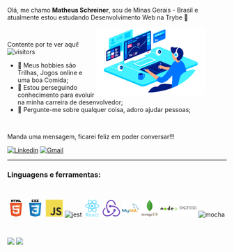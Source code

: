 Olá, me chamo **Matheus Schreiner**, sou de Minas Gerais - Brasil e atualmente estou estudando Desenvolvimento Web na Trybe 👋

<img align="right" width="50%" src="./img/pc.png" style="padding-right:10% !important" >
<br>

Contente por te ver aqui!  ![visitors](https://visitor-badge.glitch.me/badge?page_id=${MatheusSchreiner}.${380019460})

- 🤔 Meus hobbies são Trilhas, Jogos online e uma boa Comida;
- 💼 Estou perseguindo conhecimento para evoluir na minha carreira de desenvolvedor;
- 💬 Pergunte-me sobre qualquer coisa, adoro ajudar pessoas;
<!-- - 📝 Veja meu Curriculum Vitae <a href="https://gitconnected.com/johnatas-henrique/resume" target="_blank">clicando aqui</a> para mais informações. -->
<br>

Manda uma mensagem, ficarei feliz em poder conversar!!!

[![Linkedin](https://img.shields.io/badge/LinkedIn-blue?style=for-the-badge&logo=Linkedin)](https://www.linkedin.com/in/matheus-schreiner/)
[![Gmail](https://img.shields.io/badge/Gmail-D14836?style=for-the-badge&logo=gmail&logoColor=white)](mailto:matheusrubisch@gmail.com)

----

### **Linguagens e ferramentas:** 
<br>

<p align="left">
  <img src="https://raw.githubusercontent.com/devicons/devicon/master/icons/html5/html5-original-wordmark.svg" alt="html5" width="40" height="40"/> 
  <img src="https://raw.githubusercontent.com/devicons/devicon/master/icons/css3/css3-original-wordmark.svg" alt="css3" width="40" height="40"/> 
  <img src="https://raw.githubusercontent.com/devicons/devicon/master/icons/javascript/javascript-original.svg" alt="javascript" width="40" height="40"/> 
  <img src="https://www.learnstorybook.com/intro-to-storybook/logo-jest.png" alt="jest" width="40" height="40" />
  <img src="https://raw.githubusercontent.com/devicons/devicon/master/icons/react/react-original-wordmark.svg" alt="react" width="40" height="40"/> 
  <img src="https://raw.githubusercontent.com/devicons/devicon/master/icons/redux/redux-original.svg" alt="redux" width="40" height="40"/> 
  <img src="https://raw.githubusercontent.com/devicons/devicon/master/icons/mysql/mysql-original-wordmark.svg" alt="mysql" width="40" height="40"/> 
  <img src="https://raw.githubusercontent.com/devicons/devicon/master/icons/mongodb/mongodb-original-wordmark.svg" alt="mongodb" width="40" height="40"/> 
  <img src="https://raw.githubusercontent.com/devicons/devicon/master/icons/nodejs/nodejs-original-wordmark.svg" alt="nodejs" width="40" height="40"/> 
  <img src="https://raw.githubusercontent.com/devicons/devicon/master/icons/express/express-original-wordmark.svg" alt="express" width="40" height="40"/> 
  <img src="https://cdn.jsdelivr.net/gh/devicons/devicon/icons/mocha/mocha-plain.svg" alt="mocha" width="40" height="40"/> 
</p>

<br>

 <img 
  src="https://github-readme-stats.vercel.app/api/top-langs/?username=MatheusSchreiner&langs_count=4&layout=compact&theme=tokyonight"
  height="140em"
 />
 <img  
  src="https://github-readme-stats.vercel.app/api?username=MatheusSchreiner&show_icons=true&theme=tokyonight&hide=stars,issues&custom_title=Git Status"  
  height="140em"
 />
